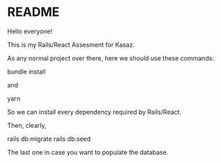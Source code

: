 # README

Hello everyone!

This is my Rails/React Assesment for Kasaz. 

As any normal project over there, here we should use these commands:

bundle install 

and 

yarn

So we can install every dependency required by Rails/React.

Then, clearly,

rails db:migrate
rails db:seed

The last one in case you want to populate the database.


